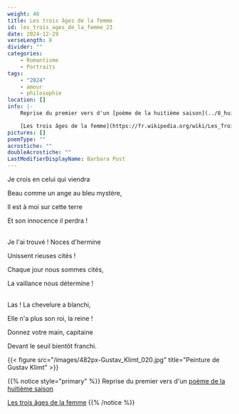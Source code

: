 ```yaml
---
weight: 46
title: Les trois âges de la femme
id: les_trois_ages_de_la_femme_23
date: 2024-12-29
verseLength: 8
divider: ""
categories:
    - Romantisme
    - Portraits
tags:
    - "2024"
    - amour
    - philosophie
location: []
info: |-
    Reprise du premier vers d'un [poème de la huitième saison](../8_huitieme_saison/je_crois_en_lui)

    [Les trois âges de la femme](https://fr.wikipedia.org/wiki/Les_Trois_%C3%82ges_de_la_femme)
pictures: []
poemType: ""
acrostiche: ""
doubleAcrostiche: ""
LastModifierDisplayName: Barbara Post
---
```

Je crois en celui qui viendra

Beau comme un ange au bleu mystère,

Il est à moi sur cette terre

Et son innocence il perdra !

 \
Je l'ai trouvé ! Noces d'hermine

Unissent rieuses cités !

Chaque jour nous sommes cités,

La vaillance nous détermine !

 \
Las ! La chevelure a blanchi,

Elle n'a plus son roi, la reine !

Donnez votre main, capitaine

Devant le seuil bientôt franchi.

<!-- FM:Snippet:Start data:{"id":"_figure","fields":[{"name":"imageName","value":""},{"name":"imageCaption","value":"Peinture de Gustav Klimt"}]} -->
{{< figure src="/images/482px-Gustav_Klimt_020.jpg" title="Peinture de Gustav Klimt" >}}
<!-- FM:Snippet:End -->

<!-- FM:Snippet:Start data:{"id":"_simpleNotice","fields":[{"name":"content","value":""}]} -->
{{% notice style="primary" %}}
Reprise du premier vers d'un [poème de la huitième saison](../8_huitieme_saison/je_crois_en_lui)

[Les trois âges de la femme](https://fr.wikipedia.org/wiki/Les_Trois_%C3%82ges_de_la_femme)
{{% /notice %}}
<!-- FM:Snippet:End -->